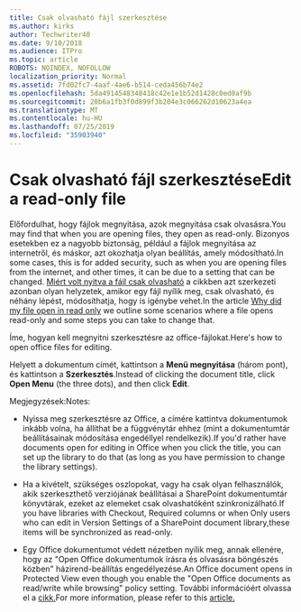 ```yaml
---
title: Csak olvasható fájl szerkesztése
ms.author: kirks
author: Techwriter40
ms.date: 9/10/2018
ms.audience: ITPro
ms.topic: article
ROBOTS: NOINDEX, NOFOLLOW
localization_priority: Normal
ms.assetid: 7fd02fc7-4aaf-4ae6-b514-ceda456b74e2
ms.openlocfilehash: 5da4914548348418c42e1e1b52d1428c0ed0af9b
ms.sourcegitcommit: 20b6a1fb3f0d899f3b204e3c066262d10623a4ea
ms.translationtype: MT
ms.contentlocale: hu-HU
ms.lasthandoff: 07/25/2019
ms.locfileid: "35903940"
---
```

# <a name="edit-a-read-only-file"></a><span data-ttu-id="bed88-102">Csak olvasható fájl szerkesztése</span><span class="sxs-lookup"><span data-stu-id="bed88-102">Edit a read-only file</span></span>

<span data-ttu-id="bed88-103">Előfordulhat, hogy fájlok megnyitása, azok megnyitása csak olvasásra.</span><span class="sxs-lookup"><span data-stu-id="bed88-103">You may find that when you are opening files, they open as read-only.</span></span> <span data-ttu-id="bed88-104">Bizonyos esetekben ez a nagyobb biztonság, például a fájlok megnyitása az internetről, és máskor, azt okozhatja olyan beállítás, amely módosítható.</span><span class="sxs-lookup"><span data-stu-id="bed88-104">In some cases, this is for added security, such as when you are opening files from the internet, and other times, it can be due to a setting that can be changed.</span></span> <span data-ttu-id="bed88-105">[Miért volt nyitva a fájl csak olvasható](https://support.office.com/article/Why-did-my-file-open-read-only-3ab4b792-da50-4b38-8628-14c64e1f1d15) a cikkben azt szerkezeti azonban olyan helyzetek, amikor egy fájl nyílik meg, csak olvasható, és néhány lépést, módosíthatja, hogy is igénybe vehet.</span><span class="sxs-lookup"><span data-stu-id="bed88-105">In the article [Why did my file open in read only](https://support.office.com/article/Why-did-my-file-open-read-only-3ab4b792-da50-4b38-8628-14c64e1f1d15) we outline some scenarios where a file opens read-only and some steps you can take to change that.</span></span>

<span data-ttu-id="bed88-106">Íme, hogyan kell megnyitni szerkesztésre az office-fájlokat.</span><span class="sxs-lookup"><span data-stu-id="bed88-106">Here's how to open office files for editing.</span></span>

<span data-ttu-id="bed88-107">Helyett a dokumentum címét, kattintson a **Menü megnyitása** (három pont), és kattintson a **Szerkesztés**.</span><span class="sxs-lookup"><span data-stu-id="bed88-107">Instead of clicking the document title, click **Open Menu** (the three dots), and then click **Edit**.</span></span>

<span data-ttu-id="bed88-108">Megjegyzések:</span><span class="sxs-lookup"><span data-stu-id="bed88-108">Notes:</span></span>

- <span data-ttu-id="bed88-109">Nyissa meg szerkesztésre az Office, a címére kattintva dokumentumok inkább volna, ha állíthat be a függvénytár ehhez (mint a dokumentumtár beállításainak módosítása engedéllyel rendelkezik).</span><span class="sxs-lookup"><span data-stu-id="bed88-109">If you'd rather have documents open for editing in Office when you click the title, you can set up the library to do that (as long as you have permission to change the library settings).</span></span>

- <span data-ttu-id="bed88-110">Ha a kivételt, szükséges oszlopokat, vagy ha csak olyan felhasználók, akik szerkeszthető verziójának beállításai a SharePoint dokumentumtár könyvtárak, ezeket az elemeket csak olvashatóként szinkronizálható.</span><span class="sxs-lookup"><span data-stu-id="bed88-110">If you have libraries with Checkout, Required columns or when Only users who can edit in Version Settings of a SharePoint document library,these items will be synchronized as read-only.</span></span>

- <span data-ttu-id="bed88-111">Egy Office dokumentumot védett nézetben nyílik meg, annak ellenére, hogy az "Open Office dokumentumok írásra és olvasásra böngészés közben" házirend-beállítás engedélyezése.</span><span class="sxs-lookup"><span data-stu-id="bed88-111">An Office document opens in Protected View even though you enable the "Open Office documents as read/write while browsing" policy setting.</span></span> <span data-ttu-id="bed88-112">További információért olvassa el a [cikk.](https://support.microsoft.com/help/983047/an-office-document-opens-in-protected-view-even-though-you-enable-the)</span><span class="sxs-lookup"><span data-stu-id="bed88-112">For more information, please refer to this [article.](https://support.microsoft.com/help/983047/an-office-document-opens-in-protected-view-even-though-you-enable-the)</span></span>


